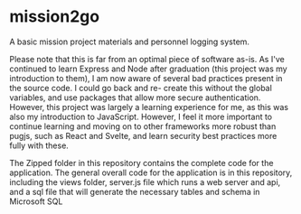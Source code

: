 # mission2go
A basic mission project materials and personnel logging system. 

Please note that this is far from an optimal piece of software as-is. As I've continued to
learn Express and Node after graduation (this project was my introduction to them), I am
now aware of several bad practices present in the source code. I could go back and re-
create this without the global variables, and use packages that allow more secure 
authentication. However, this project was largely a learning experience for me, as this
was also my introduction to JavaScript. However, I feel it more important to continue
learning and moving on to other frameworks more robust than pugjs, such as React and Svelte, 
and learn security best practices more fully with these.

The Zipped folder in this repository contains the complete code for the application.
The general overall code for the application is in this repository, including the 
views folder, server.js file which runs a web server and api, and a sql file that will 
generate the necessary tables and schema in Microsoft SQL
